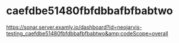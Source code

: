 # caefdbe51480fbfdbbafbfbabtwo
https://sonar.server.examly.io/dashboard?id=neojarvis-testing_caefdbe51480fbfdbbafbfbabtwo&amp;codeScope=overall
